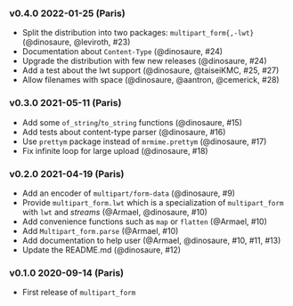 ### v0.4.0 2022-01-25 (Paris)

- Split the distribution into two packages: `multipart_form{,-lwt}` (@dinosaure, @leviroth, #23)
- Documentation about `Content-Type` (@dinosaure, #24)
- Upgrade the distribution with few new releases (@dinosaure, #24)
- Add a test about the lwt support (@dinosaure, @taiseiKMC, #25, #27)
- Allow filenames with space (@dinosaure, @aantron, @cemerick, #28)

### v0.3.0 2021-05-11 (Paris)

- Add some `of_string`/`to_string` functions (@dinosaure, #15)
- Add tests about content-type parser (@dinosaure, #16)
- Use `prettym` package instead of `mrmime.prettym` (@dinosaure, #17)
- Fix infinite loop for large upload (@dinosaure, #18)

### v0.2.0 2021-04-19 (Paris)

- Add an encoder of `multipart/form-data` (@dinosaure, #9)
- Provide `multipart_form.lwt` which is a specialization
  of `multipart_form` with `lwt` and _streams_
  (@Armael, @dinosaure, #10)
- Add convenience functions such as `map` or `flatten`
  (@Armael, #10)
- Add `Multipart_form.parse` (@Armael, #10)
- Add documentation to help user (@Armael, @dinosaure, #10, #11, #13)
- Update the README.md (@dinosaure, #12)

### v0.1.0 2020-09-14 (Paris)

- First release of `multipart_form`
